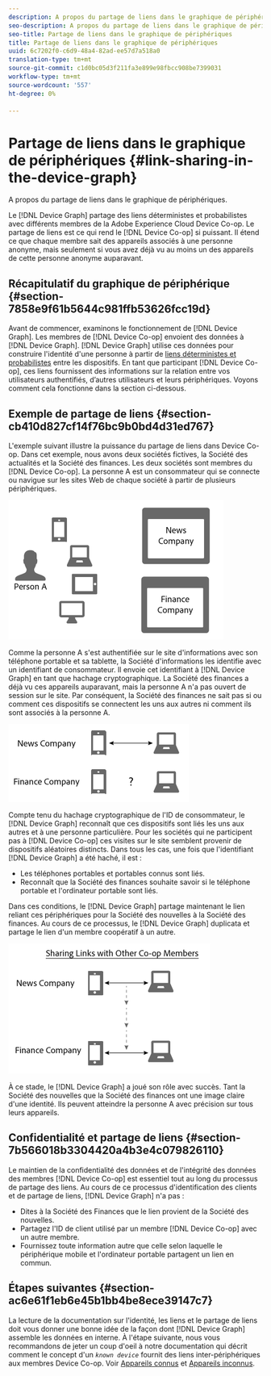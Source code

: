 ```yaml
---
description: A propos du partage de liens dans le graphique de périphériques.
seo-description: A propos du partage de liens dans le graphique de périphériques.
seo-title: Partage de liens dans le graphique de périphériques
title: Partage de liens dans le graphique de périphériques
uuid: 6c7202f0-c6d9-48a4-82ad-ee57d7a518a0
translation-type: tm+mt
source-git-commit: c1d0bc05d3f211fa3e899e98fbcc908be7399031
workflow-type: tm+mt
source-wordcount: '557'
ht-degree: 0%

---
```



# Partage de liens dans le graphique de périphériques {#link-sharing-in-the-device-graph}

A propos du partage de liens dans le graphique de périphériques.

Le [!DNL Device Graph] partage des liens déterministes et probabilistes avec différents membres de la Adobe Experience Cloud Device Co-op. Le partage de liens est ce qui rend le [!DNL Device Co-op] si puissant. Il étend ce que chaque membre sait des appareils associés à une personne anonyme, mais seulement si vous avez déjà vu au moins un des appareils de cette personne anonyme auparavant.

## Récapitulatif du graphique de périphérique {#section-7858e9f61b5644c981ffb53626fcc19d}

Avant de commencer, examinons le fonctionnement de [!DNL Device Graph]. Les membres de [!DNL Device Co-op] envoient des données à [!DNL Device Graph]. [!DNL Device Graph] utilise ces données pour construire l&#39;identité d&#39;une personne à partir de [liens déterministes et probabilistes](../processes/links.md#concept-58bb7ab25f904f5f98d645e35205c931) entre les dispositifs. En tant que participant [!DNL Device Co-op], ces liens fournissent des informations sur la relation entre vos utilisateurs authentifiés, d’autres utilisateurs et leurs périphériques. Voyons comment cela fonctionne dans la section ci-dessous.

## Exemple de partage de liens {#section-cb410d827cf14f76bc9b0bd4d31ed767}

L&#39;exemple suivant illustre la puissance du partage de liens dans Device Co-op. Dans cet exemple, nous avons deux sociétés fictives, la Société des actualités et la Société des finances. Les deux sociétés sont membres du [!DNL Device Co-op]. La personne A est un consommateur qui se connecte ou navigue sur les sites Web de chaque société à partir de plusieurs périphériques.

![](assets/share1.png)

Comme la personne A s&#39;est authentifiée sur le site d&#39;informations avec son téléphone portable et sa tablette, la Société d&#39;informations les identifie avec un identifiant de consommateur. Il envoie cet identifiant à [!DNL Device Graph] en tant que hachage cryptographique. La Société des finances a déjà vu ces appareils auparavant, mais la personne A n&#39;a pas ouvert de session sur le site. Par conséquent, la Société des finances ne sait pas si ou comment ces dispositifs se connectent les uns aux autres ni comment ils sont associés à la personne A.

![](assets/share2.png)

Compte tenu du hachage cryptographique de l&#39;ID de consommateur, le [!DNL Device Graph] reconnaît que ces dispositifs sont liés les uns aux autres et à une personne particulière. Pour les sociétés qui ne participent pas à [!DNL Device Co-op] ces visites sur le site semblent provenir de dispositifs aléatoires distincts. Dans tous les cas, une fois que l&#39;identifiant [!DNL Device Graph] a été haché, il est :

* Les téléphones portables et portables connus sont liés.
* Reconnaît que la Société des finances souhaite savoir si le téléphone portable et l&#39;ordinateur portable sont liés.

Dans ces conditions, le [!DNL Device Graph] partage maintenant le lien reliant ces périphériques pour la Société des nouvelles à la Société des finances. Au cours de ce processus, le [!DNL Device Graph] duplicata et partage le lien d&#39;un membre coopératif à un autre.

![](assets/share3.png)

À ce stade, le [!DNL Device Graph] a joué son rôle avec succès. Tant la Société des nouvelles que la Société des finances ont une image claire d&#39;une identité. Ils peuvent atteindre la personne A avec précision sur tous leurs appareils.

## Confidentialité et partage de liens {#section-7b566018b3304420a4b3e4c079826110}

Le maintien de la confidentialité des données et de l&#39;intégrité des données des membres [!DNL Device Co-op] est essentiel tout au long du processus de partage des liens. Au cours de ce processus d&#39;identification des clients et de partage de liens, [!DNL Device Graph] n&#39;a pas :

* Dites à la Société des Finances que le lien provient de la Société des nouvelles.
* Partagez l&#39;ID de client utilisé par un membre [!DNL Device Co-op] avec un autre membre.
* Fournissez toute information autre que celle selon laquelle le périphérique mobile et l&#39;ordinateur portable partagent un lien en commun.

## Étapes suivantes {#section-ac6e61f1eb6e45b1bb4be8ece39147c7}

La lecture de la documentation sur l&#39;identité, les liens et le partage de liens doit vous donner une bonne idée de la façon dont [!DNL Device Graph] assemble les données en interne. À l&#39;étape suivante, nous vous recommandons de jeter un coup d&#39;oeil à notre documentation qui décrit comment le concept d&#39;un *`known device`* fournit des liens inter-périphériques aux membres Device Co-op. Voir [Appareils connus](../processes/known-device.md#concept-8e87c276819a48bfac5cef10b45216d1) et [Appareils inconnus](../processes/unknown-device.md#concept-95090d341cdc4c22ba4319d79d8f6e40).
